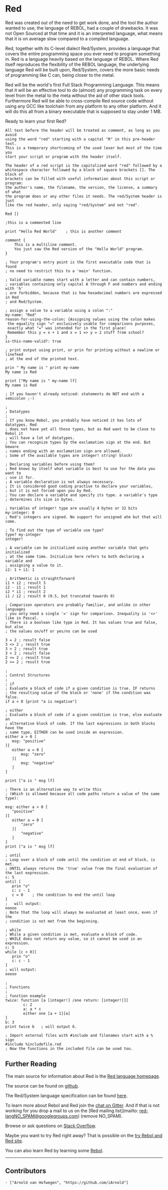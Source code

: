 # Red


Red was created out of the need to get work done, and the tool the author wanted to use, the language of REBOL, had a couple of drawbacks.
It was not Open Sourced at that time and it is an interpreted language, what means that it is on average slow compared to a compiled language.

Red, together with its C-level dialect Red/System, provides a language that covers the entire programming space you ever need to program something in.
Red is a language heavily based on the language of REBOL. Where Red itself reproduces the flexibility of the REBOL language, the underlying language Red will be built upon,
Red/System, covers the more basic needs of programming like C can, being closer to the metal.

Red will be the world's first Full Stack Programming Language. This means that it will be an effective tool to do (almost) any programming task on every level
from the metal to the meta without the aid of other stack tools.
Furthermore Red will be able to cross-compile Red source code without using any GCC like toolchain
from any platform to any other platform. And it will do this all from a binary executable that is supposed to stay under 1 MB.

Ready to learn your first Red?

```
All text before the header will be treated as comment, as long as you avoid
using the word "red" starting with a capital "R" in this pre-header text.
This is a temporary shortcoming of the used lexer but most of the time you
start your script or program with the header itself.

The header of a red script is the capitalized word "red" followed by a
whitespace character followed by a block of square brackets []. The block of
brackets can be filled with useful information about this script or program:
the author's name, the filename, the version, the license, a summary of what
the program does or any other files it needs. The red/System header is just
like the red header, only saying "red/System" and not "red".
```
```red
Red []

;this is a commented line

print "Hello Red World"    ; this is another comment

comment {
    This is a multiline comment.
    You just saw the Red version of the "Hello World" program.
}

; Your program's entry point is the first executable code that is found
; no need to restrict this to a 'main' function.

; Valid variable names start with a letter and can contain numbers,
; variables containing only capital A through F and numbers and ending with 'h'
; are forbidden, because that is how hexadecimal numbers are expressed in Red
; and Red/System.

; assign a value to a variable using a colon ":"
my-name: "Red"
reason-for-using-the-colon: {Assigning values using the colon makes
 the equality sign "=" exclusively usable for comparisons purposes,
 exactly what "=" was intended for in the first place!
 Remember this y = x + 1 and x = 1 => y = 2 stuff from school?
}
is-this-name-valid?: true

; print output using print, or prin for printing without a newline or linefeed
; at the end of the printed text.

prin " My name is " print my-name
My name is Red

print ["My name is " my-name lf]
My name is Red

; If you haven't already noticed: statements do NOT end with a semicolon ;-)

;
; Datatypes
;
; If you know Rebol, you probably have noticed it has lots of datatypes. Red
; does not have yet all those types, but as Red want to be close to Rebol it
; will have a lot of datatypes.
; You can recognize types by the exclamation sign at the end. But beware
; names ending with an exclamation sign are allowed.
; Some of the available types are integer! string! block!

; Declaring variables before using them?
; Red knows by itself what variable is best to use for the data you want to
; use it for.
; A variable declaration is not always necessary.
; It is considered good coding practise to declare your variables,
; but it is not forced upon you by Red.
; You can declare a variable and specify its type. a variable's type
; determines its size in bytes.

; Variables of integer! type are usually 4 bytes or 32 bits
my-integer: 0
; Red's integers are signed. No support for unsigned atm but that will come.

; To find out the type of variable use type?
type? my-integer
integer!

; A variable can be initialized using another variable that gets initialized
; at the same time. Initialize here refers to both declaring a variable and
; assigning a value to it.
i2: 1 + i1: 1

; Arithmetic is straightforward
i1 + i2 ; result 3
i2 - i1 ; result 1
i2 * i1 ; result 2
i1 / i2 ; result 0 (0.5, but truncated towards 0)

; Comparison operators are probably familiar, and unlike in other languages
; you only need a single '=' sign for comparison. Inequality is '<>' like in Pascal.
; There is a boolean like type in Red. It has values true and false, but also
; the values on/off or yes/no can be used

3 = 2 ; result false
3 <> 2 ; result true
3 > 2 ; result true
3 < 2 ; result false
2 <= 2 ; result true
2 >= 2 ; result true

;
; Control Structures
;
; if
; Evaluate a block of code if a given condition is true. IF returns
; the resulting value of the block or 'none' if the condition was false.
if a < 0 [print "a is negative"]

; either
; Evaluate a block of code if a given condition is true, else evaluate an
; alternative block of code. If the last expressions in both blocks have the
; same type, EITHER can be used inside an expression.
either a > 0 [
   msg: "positive"
][
   either a = 0 [
       msg: "zero"
   ][
       msg: "negative"
   ]
]

print ["a is " msg lf]

; There is an alternative way to write this
; (Which is allowed because all code paths return a value of the same type):

msg: either a > 0 [
   "positive"
][
   either a = 0 [
       "zero"
   ][
       "negative"
   ]
]
print ["a is " msg lf]

; until
; Loop over a block of code until the condition at end of block, is met.
; UNTIL always returns the 'true' value from the final evaluation of the last expression.
c: 5
until [
   prin "o"
   c: c - 1
   c = 0    ; the condition to end the until loop
]
;   will output:
ooooo
; Note that the loop will always be evaluated at least once, even if the
; condition is not met from the beginning.

; while
; While a given condition is met, evaluate a block of code.
; WHILE does not return any value, so it cannot be used in an expression.
c: 5
while [c > 0][
   prin "o"
   c: c - 1
]
; will output:
ooooo

;
; Functions
;
; function example
twice: function [a [integer!] /one return: [integer!]][
        c: 2
        a: a * c
        either one [a + 1][a]
]
b: 3
print twice b   ; will output 6.

; Import external files with #include and filenames start with a % sign
#include %includefile.red
; Now the functions in the included file can be used too.

```

## Further Reading

The main source for information about Red is the [Red language homepage](http://www.red-lang.org).

The source can be found on [github](https://github.com/red/red).

The Red/System language specification can be found [here](http://static.red-lang.org/red-system-specs-light.html).

To learn more about Rebol and Red join the [chat on Gitter](https://gitter.im/red/red). And if that is not working for you drop a mail to us on the [Red mailing list](mailto: red-langNO_SPAM@googlegroups.com) (remove NO_SPAM).

Browse or ask questions on [Stack Overflow](https://stackoverflow.com/questions/tagged/red).

Maybe you want to try Red right away? That is possible on the [try Rebol and Red site](http://tryrebol.esperconsultancy.nl).

You can also learn Red by learning some [Rebol](http://www.rebol.com/docs.html).

---

## Contributors

    - ["Arnold van Hofwegen", "https://github.com/iArnold"]
